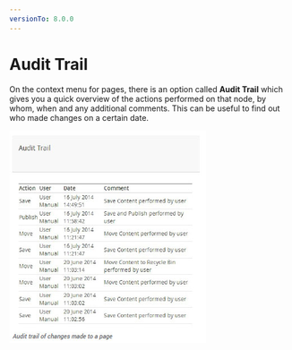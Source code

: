 ```yaml
---
versionTo: 8.0.0
---
```


# Audit Trail

On the context menu for pages, there is an option called **Audit Trail** which gives you a quick overview of the actions performed on that node, by whom, when and any additional comments. This can be useful to find out who made changes on a certain date.

![auditTrail.jpg](images/auditTrail.jpg)
